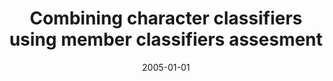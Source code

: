 ---
# Documentation: https://wowchemy.com/docs/managing-content/

title: Combining character classifiers using member classifiers assesment
subtitle: ''
summary: ''
authors:
- sas
- Michał Lużyna
tags: []
categories: []
date: '2005-01-01'
lastmod: 2022-10-07T05:45:48Z
featured: false
draft: false

# Featured image
# To use, add an image named `featured.jpg/png` to your page's folder.
# Focal points: Smart, Center, TopLeft, Top, TopRight, Left, Right, BottomLeft, Bottom, BottomRight.
image:
  caption: ''
  focal_point: ''
  preview_only: false

# Projects (optional).
#   Associate this post with one or more of your projects.
#   Simply enter your project's folder or file name without extension.
#   E.g. `projects = ["internal-project"]` references `content/project/deep-learning/index.md`.
#   Otherwise, set `projects = []`.
projects: []
publishDate: '2022-10-07T05:45:47.814009Z'
publication_types:
- '1'
abstract: ''
publication: '*5th International Conference on Intelligent Systems Design and Applications.
  Proceedings, Wrocław, September 8-10, 2005*'
---